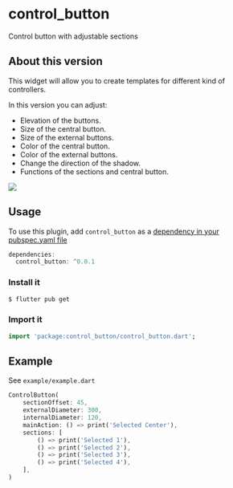 # control_button

Control button with adjustable sections

## About this version

This widget will allow you to create templates for different kind of controllers.

In this version you can adjust:
- Elevation of the buttons.
- Size of the central button.
- Size of the external buttons.
- Color of the central button.
- Color of the external buttons.
- Change the direction of the shadow.
- Functions of the sections and central button.

<img src="https://github.com/GeekAbdelouahed/flutter-reaction-button/raw/master/images/Flutter-Reaction-Button-Check.gif"/>

## Usage
To use this plugin, add `control_button` as a [dependency in your pubspec.yaml file](https://flutter.io/platform-plugins/)

``` dart
dependencies:
  control_button: ^0.0.1
```

### Install it 

``` bash
$ flutter pub get
```

### Import it 

``` dart
import 'package:control_button/control_button.dart';
```

## Example

See `example/example.dart`

```dart
ControlButton(
    sectionOffset: 45,
    externalDiameter: 300,
    internalDiameter: 120,
    mainAction: () => print('Selected Center'),
    sections: [
        () => print('Selected 1'),
        () => print('Selected 2'),
        () => print('Selected 3'),
        () => print('Selected 4'),
    ],
)
```